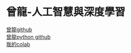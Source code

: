 <h1>曾龍-人工智慧與深度學習</h1>
<a href="https://github.com/MyDearGreatTeacher/2022_1_courses/tree/main/%E4%BA%BA%E5%B7%A5%E6%99%BA%E6%85%A7%E8%88%87%E6%B7%B1%E5%BA%A6%E5%AD%B8%E7%BF%92">曾龍github</a><br/>
<a href="https://github.com/MyFirstSecurity2020/HappyPythonDay">曾龍python github</a><br/>
<a href="https://colab.research.google.com/drive/1acmxh5hmRIeObZ3Y8dC84Up8B9Jqb3z1">我的colab</a>

